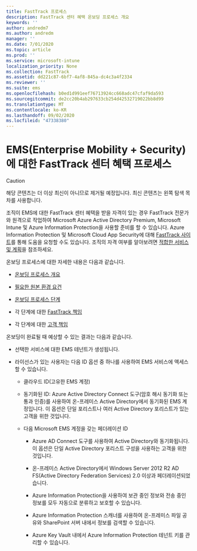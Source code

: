 ```yaml
---
title: FastTrack 프로세스
description: FastTrack 센터 혜택 온보딩 프로세스 개요
keywords: ''
author: andredm7
ms.author: andredm
manager: ''
ms.date: 7/01/2020
ms.topic: article
ms.prod: ''
ms.service: microsoft-intune
localization_priority: None
ms.collection: FastTrack
ms.assetid: dd221c87-6bf7-4af8-845a-dc4c3a4f2334
ms.reviewer: ''
ms.suite: ems
ms.openlocfilehash: b0ed1d991eef76713924cc668adc47cfaf9da593
ms.sourcegitcommit: de2cc20b4ab297633cb254d42532719022bb8d99
ms.translationtype: MT
ms.contentlocale: ko-KR
ms.lasthandoff: 09/02/2020
ms.locfileid: "47338380"
---
```

# <a name="fasttrack-center-benefit-process-for-enterprise-mobility--security-ems"></a>EMS(Enterprise Mobility + Security)에 대한 FastTrack 센터 혜택 프로세스

> [!CAUTION]
> 해당 콘텐츠는 더 이상 최신이 아니므로 제거될 예정입니다. 최신 콘텐츠는 왼쪽 탐색 목차를 사용합니다.

조직이 EMS에 대한 FastTrack 센터 혜택을 받을 자격이 있는 경우 FastTrack 전문가와 원격으로 작업하여 Microsoft Azure Active Directory Premium, Microsoft Intune 및 Azure Information Protection을 사용할 준비를 할 수 있습니다. Azure Information Protection 및 Microsoft Cloud App Security에 대해 [FastTrack 사이트](https://www.microsoft.com/fasttrack/microsoft-365/ems)를 통해 도움을 요청할 수도 있습니다. 조직의 자격 여부를 알아보려면 [적합한 서비스 및 계획](M365-eligible-services-and-plans.md)을 참조하세요.


온보딩 프로세스에 대한 자세한 내용은 다음과 같습니다.

-   [온보딩 프로세스 개요](EMS-fasttrack-benefit-overview.md)

-   [필요한 원본 환경 요건](EMS-source-environment-expectations.md)

-   [온보딩 프로세스 단계](EMS-onboarding-phases.md)

-   각 단계에 대한 [FastTrack 책임](EMS-fasttrack-responsibilities.md)

-   각 단계에 대한 [고객 책임](EMS-your-responsibilities.md)

온보딩이 완료될 때 예상할 수 있는 결과는 다음과 같습니다.

-   선택한 서비스에 대한 EMS 테넌트가 생성됩니다.

-   라이선스가 있는 사용자는 다음 ID 옵션 중 하나를 사용하여 EMS 서비스에 액세스할 수 있습니다.

    -   클라우드 ID(고유한 EMS 계정)

    -   동기화된 ID: Azure Active Directory Connect 도구(암호 해시 동기화 또는 통과 인증)를 사용하여 온-프레미스 Active Directory에서 동기화된 EMS 계정입니다. 이 옵션은 단일 포리스트나 여러 Active Directory 포리스트가 있는 고객을 위한 것입니다.

    -   다음 Microsoft EMS 계정을 갖는 페더레이션 ID

        -   Azure AD Connect 도구를 사용하여 Active Directory와 동기화됩니다. 이 옵션은 단일 Active Directory 포리스트 구성을 사용하는 고객을 위한 것입니다.

        -   온-프레미스 Active Directory에서 Windows Server 2012 R2 AD FS(Active Directory Federation Services) 2.0 이상과 페더레이션되었습니다.

        -   Azure Information Protection을 사용하여 보관 중인 정보와 전송 중인 정보를 모두 자동으로 분류하고 보호할 수 있습니다. 

        -   Azure Information Protection 스캐너를 사용하여 온-프레미스 파일 공유와 SharePoint 서버 내에서 정보를 검색할 수 있습니다. 

        -   Azure Key Vault 내에서 Azure Information Protection 테넌트 키를 관리할 수 있습니다. 


